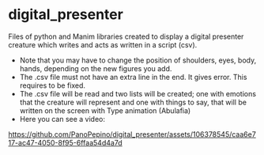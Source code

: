 # digital_presenter
Files of python and Manim libraries created to display a digital presenter creature which writes and acts as written in a script (csv).

- Note that you may have to change the position of shoulders, eyes, body, hands, depending on the new figures you add.
- The .csv file must not have an extra line in the end. It gives error. This requires to be fixed.
- The .csv file will be read and two lists will be created; one with emotions that the creature will represent and one with things to say, that will be written on the screen with Type animation (Abulafia)
- Here you can see a video:


  


https://github.com/PanoPepino/digital_presenter/assets/106378545/caa6e717-ac47-4050-8f95-6ffaa54d4a7d

